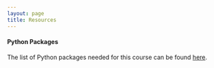 ```yaml
---
layout: page
title: Resources 
--- 
```


#### Python Packages
The list of Python packages needed for this course can be found [here](https://docs.google.com/document/d/1Xe8CayxPw1TqMeDmcL2H3bRCZN03_LhumXNaxDLS2P4/edit?usp=sharing). 


